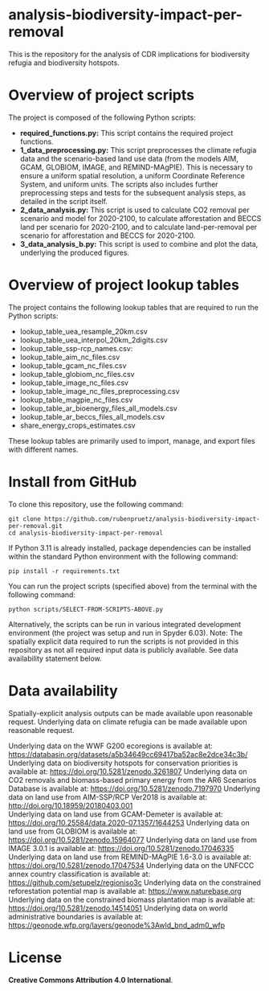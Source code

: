# analysis-biodiversity-impact-per-removal
This is the repository for the analysis of CDR implications for biodiversity refugia and biodiversity hotspots.

# Overview of project scripts
The project is composed of the following Python scripts:
- **required_functions.py:** This script contains the required project functions.
- **1_data_preprocessing.py:** This script preprocesses the climate refugia data and the scenario-based land use data (from the models AIM, GCAM, GLOBIOM, IMAGE, and REMIND-MAgPIE). This is necessary to ensure a uniform spatial resolution, a uniform Coordinate Reference System, and uniform units. The scripts also includes further preprocessing steps and tests for the subsequent analysis steps, as detailed in the script itself.
- **2_data_analysis.py:** This script is used to calculate CO2 removal per scenario and model for 2020-2100, to calculate afforestation and BECCS land per scenario for 2020-2100, and to calculate land-per-removal per scenario for afforestation and BECCS for 2020-2100.
- **3_data_analysis_b.py:** This script is used to combine and plot the data, underlying the produced figures.

# Overview of project lookup tables
The project contains the following lookup tables that are required to run the Python scripts:
- lookup_table_uea_resample_20km.csv
- lookup_table_uea_interpol_20km_2digits.csv
- lookup_table_ssp-rcp_names.csv:
- lookup_table_aim_nc_files.csv
- lookup_table_gcam_nc_files.csv
- lookup_table_globiom_nc_files.csv
- lookup_table_image_nc_files.csv
- lookup_table_image_nc_files_preprocessing.csv
- lookup_table_magpie_nc_files.csv
- lookup_table_ar_bioenergy_files_all_models.csv
- lookup_table_ar_beccs_files_all_models.csv
- share_energy_crops_estimates.csv

These lookup tables are primarily used to import, manage, and export files with different names.

# Install from GitHub
To clone this repository, use the following command:
```
git clone https://github.com/rubenpruetz/analysis-biodiversity-impact-per-removal.git
cd analysis-biodiversity-impact-per-removal
```
If Python 3.11 is already installed, package dependencies can be installed within the standard Python environment with the following command:
```
pip install -r requirements.txt
```
You can run the project scripts (specified above) from the terminal with the following command:
```
python scripts/SELECT-FROM-SCRIPTS-ABOVE.py
```
Alternatively, the scripts can be run in various integrated development environment (the project was setup and run in Spyder 6.03). Note: The spatially explicit data required to run the scripts is not provided in this repository as not all required input data is publicly available. See data availability statement below.

# Data availability
Spatially-explicit analysis outputs can be made available upon reasonable request.
Underlying data on climate refugia can be made available upon reasonable request.

Underlying data on the WWF G200 ecoregions is available at: https://databasin.org/datasets/a5b34649cc69417ba52ac8e2dce34c3b/   
Underlying data on biodiversity hotspots for conservation priorities is available at: https://doi.org/10.5281/zenodo.3261807 
Underlying data on CO2 removals and biomass-based primary energy from the AR6 Scenarios Database is available at: https://doi.org/10.5281/zenodo.7197970 
Underlying data on land use from AIM-SSP/RCP Ver2018 is available at: http://doi.org/10.18959/20180403.001  
Underlying data on land use from GCAM-Demeter is available at: https://doi.org/10.25584/data.2020-07.1357/1644253 
Underlying data on land use from GLOBIOM is available at: https://doi.org/10.5281/zenodo.15964077 
Underlying data on land use from IMAGE 3.0.1 is available at: https://doi.org/10.5281/zenodo.17046335 
Underlying data on land use from REMIND-MAgPIE 1.6-3.0 is available at: https://doi.org/10.5281/zenodo.17047534 
Underlying data on the UNFCCC annex country classification is available at: https://github.com/setupelz/regioniso3c 
Underlying data on the constrained reforestation potential map is available at: https://www.naturebase.org  
Underlying data on the constrained biomass plantation map is available at: https://doi.org/10.5281/zenodo.14514051 
Underlying data on world administrative boundaries is available at: https://geonode.wfp.org/layers/geonode%3Awld_bnd_adm0_wfp

# License
**Creative Commons Attribution 4.0 International**.
